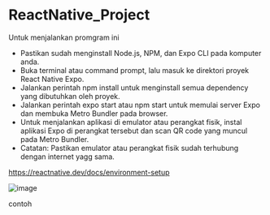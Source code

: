 # ReactNative_Project

Untuk menjalankan promgram ini 
- Pastikan sudah menginstall Node.js, NPM, dan Expo CLI pada komputer anda.
- Buka terminal atau command prompt, lalu masuk ke direktori proyek React Native Expo.
- Jalankan perintah npm install untuk menginstall semua dependency yang dibutuhkan oleh proyek.
- Jalankan perintah expo start atau npm start untuk memulai server Expo dan membuka Metro Bundler pada browser.
- Untuk menjalankan aplikasi di emulator atau perangkat fisik, instal aplikasi Expo di perangkat tersebut dan scan QR code yang muncul pada Metro Bundler.
- Catatan: Pastikan emulator atau perangkat fisik sudah terhubung dengan internet yagg sama.

https://reactnative.dev/docs/environment-setup

![image](https://user-images.githubusercontent.com/92249272/230845688-7c526c0e-4a71-444f-bde6-14a7b94d4c1c.png)

contoh
